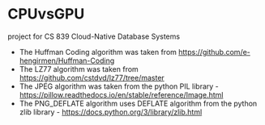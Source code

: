 # CPUvsGPU

project for CS 839 Cloud-Native Database Systems

- The Huffman Coding algorithm was taken from https://github.com/e-hengirmen/Huffman-Coding
- The LZ77 algorithm was taken from https://github.com/cstdvd/lz77/tree/master
- The JPEG algorithm was taken from the python PIL library - https://pillow.readthedocs.io/en/stable/reference/Image.html
- The PNG_DEFLATE algorithm uses DEFLATE algorithm from the python zlib library - https://docs.python.org/3/library/zlib.html
